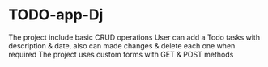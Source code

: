 # TODO-app-Dj
The project include basic CRUD operations
User can add a Todo tasks with description & date, also can made changes & delete each one when required
The project uses custom forms with GET & POST methods
